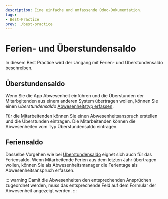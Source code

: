 ```yaml
---
description: Eine einfache und umfassende Odoo-Dokumentation.
tags:
- Best-Practice
prev: ./best-practice
---
```

# Ferien- und Überstundensaldo

In diesem Best Practice wird der Umgang mit Ferien- und Überstundensaldo beschreiben.

## Überstundensaldo

Wenn Sie die App Abwesenheit einführen und die Überstunden der Mitarbeitenden aus einem anderen System übertragen wollen, können Sie einen *Überstundensaldo* [Abwesenheitstyp erfassen](HR%20Holidays.md#Abwesenheitstyp%20erfassen).

Für die Mitarbeitenden können Sie einen Abwesenheitsanspruch erstellen und die Überstunden eintragen. Die Mitarbeitenden können die Abwesenheiten vom Typ Überstundensaldo eintragen.

## Feriensaldo

Dasselbe Vorgehen wie bei [Überstundensaldo](#Überstundensaldo) eignet sich auch für das Feriensaldo. Wenn Mitarbeitende Ferien aus dem letzten Jahr übertragen wollen, können Sie als Abwesenheitsmanager die Ferientage als Abwesenheitsanspruch erfassen.

::: warning
Damit die Abwesenheiten den entsprechenden Ansprüchen zugeordnet werden, muss das entsprechende Feld auf dem Formular der Abwesenheit angezeigt werden.
:::